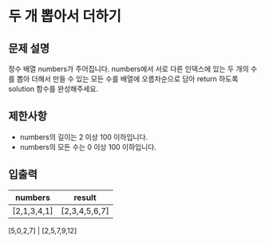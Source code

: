# 두 개 뽑아서 더하기

## 문제 설명

정수 배열 numbers가 주어집니다. numbers에서 서로 다른 인덱스에 있는 두 개의 수를 뽑아 더해서 만들 수 있는 모든 수를 배열에 오름차순으로 담아 return 하도록 solution 함수를 완성해주세요.

## 제한사항

- numbers의 길이는 2 이상 100 이하입니다.
- numbers의 모든 수는 0 이상 100 이하입니다.

## 입출력

| numbers     | result        |
| ----------- | ------------- |
| [2,1,3,4,1] | [2,3,4,5,6,7] |

[5,0,2,7] | [2,5,7,9,12]
